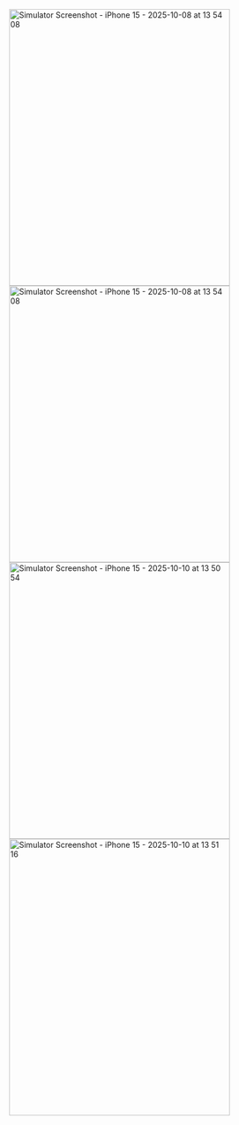 <img width="400" height="500" alt="Simulator Screenshot - iPhone 15 - 2025-10-08 at 13 54 08" src="https://github.com/user-attachments/assets/adbfa117-d866-43bd-9967-f7a5ec281ac4" />
<img width="400" height="500" alt="Simulator Screenshot - iPhone 15 - 2025-10-08 at 13 54 08" src="https://github.com/user-attachments/assets/463211ac-9b63-48f2-b4e0-c790a255ccf3" />
<img width="400" height="500" alt="Simulator Screenshot - iPhone 15 - 2025-10-10 at 13 50 54" src="https://github.com/user-attachments/assets/9fcb2165-f181-44b1-aad1-a7835543b5da" />
<img width="400" height="500" alt="Simulator Screenshot - iPhone 15 - 2025-10-10 at 13 51 16" src="https://github.com/user-attachments/assets/42fc89d6-f70b-4290-aa45-97c307916286" />
